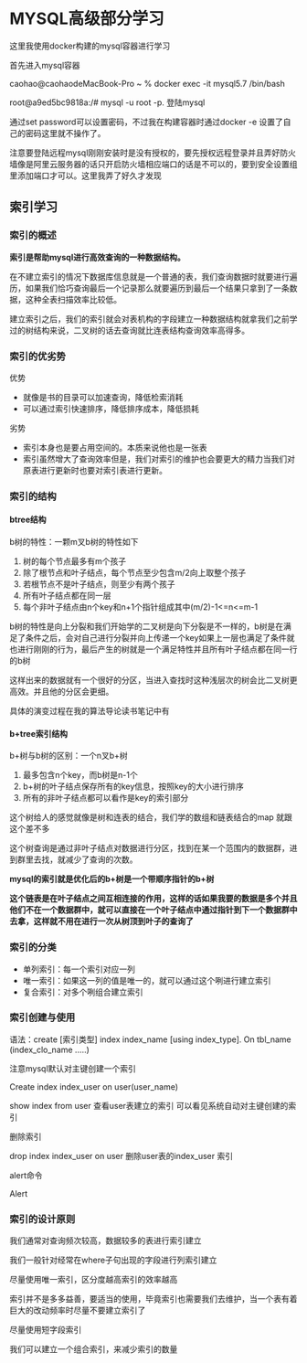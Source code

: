 # MYSQL高级部分学习

这里我使用docker构建的mysql容器进行学习

首先进入mysql容器

caohao@caohaodeMacBook-Pro ~ % docker exec -it mysql5.7 /bin/bash

root@a9ed5bc9818a:/# mysql -u root -p. 登陆mysql

通过set password可以设置密码，不过我在构建容器时通过docker -e 设置了自己的密码这里就不操作了。

注意要登陆远程mysql刚刚安装时是没有授权的，要先授权远程登录并且弄好防火墙像是阿里云服务器的话只开启防火墙相应端口的话是不可以的，要到安全设置组里添加端口才可以。这里我弄了好久才发现

## 索引学习

### 索引的概述

**索引是帮助mysql进行高效查询的一种数据结构。**

在不建立索引的情况下数据库信息就是一个普通的表，我们查询数据时就要进行遍历，如果我们恰巧查询最后一个记录那么就要遍历到最后一个结果只拿到了一条数据，这种全表扫描效率比较低。

建立索引之后，我们的索引就会对表机构的字段建立一种数据结构就拿我们之前学过的树结构来说，二叉树的话去查询就比连表结构查询效率高得多。

### 索引的优劣势

优势

- 就像是书的目录可以加速查询，降低检索消耗
- 可以通过索引快速排序，降低排序成本，降低损耗

劣势

- 索引本身也是要占用空间的。本质来说他也是一张表
- 索引虽然增大了查询效率但是，我们对索引的维护也会要更大的精力当我们对原表进行更新时也要对索引表进行更新。

### 索引的结构

#### **btree**结构

b树的特性：一颗m叉b树的特性如下

1. 树的每个节点最多有m个孩子
2. 除了根节点和叶子结点，每个节点至少包含m/2向上取整个孩子
3. 若根节点不是叶子结点，则至少有两个孩子
4. 所有叶子结点都在同一层
5. 每个非叶子结点由n个key和n+1个指针组成其中(m/2)-1<=n<=m-1

b树的特性是向上分裂和我们开始学的二叉树是向下分裂是不一样的，b树是在满足了条件之后，会对自己进行分裂并向上传递一个key如果上一层也满足了条件就也进行刚刚的行为，最后产生的树就是一个满足特性并且所有叶子结点都在同一行的b树

这样出来的数据就有一个很好的分区，当进入查找时这种浅层次的树会比二叉树更高效。并且他的分区会更细。

具体的演变过程在我的算法导论读书笔记中有

#### b+tree索引结构

b+树与b树的区别：一个n叉b+树

1. 最多包含n个key，而b树是n-1个
2. b+树的叶子结点保存所有的key信息，按照key的大小进行排序
3. 所有的非叶子结点都可以看作是key的索引部分

这个树给人的感觉就像是树和连表的结合，我们学的数组和链表结合的map 就跟这个差不多

这个树查询是通过非叶子结点对数据进行分区，找到在某一个范围内的数据群，进到群里去找，就减少了查询的次数。

**mysql的索引就是优化后的b+树是一个带顺序指针的b+树**

**这个链表是在叶子结点之间互相连接的作用，这样的话如果我要的数据是多个并且他们不在一个数据群中，就可以直接在一个叶子结点中通过指针到下一个数据群中去拿，这样就不用在进行一次从树顶到叶子的查询了**

### 索引的分类

- 单列索引：每一个索引对应一列
- 唯一索引：如果这一列的值是唯一的，就可以通过这个咧进行建立索引
- 复合索引：对多个咧组合建立索引

### 索引创建与使用

语法：create [索引类型] index index_name [using   index_type]. On tbl_name (index_clo_name .....)

注意mysql默认对主键创建一个索引

Create index index_user on user(user_name)

show index from user 查看user表建立的索引 可以看见系统自动对主键创建的索引

删除索引

drop index index_user on user 删除user表的index_user 索引

alert命令

Alert 

### 索引的设计原则

我们通常对查询频次较高，数据较多的表进行索引建立

我们一般针对经常在where子句出现的字段进行列索引建立

尽量使用唯一索引，区分度越高索引的效率越高

索引并不是多多益善，要适当的使用，毕竟索引也需要我们去维护，当一个表有着巨大的改动频率时尽量不要建立索引了

尽量使用短字段索引

我们可以建立一个组合索引，来减少索引的数量

